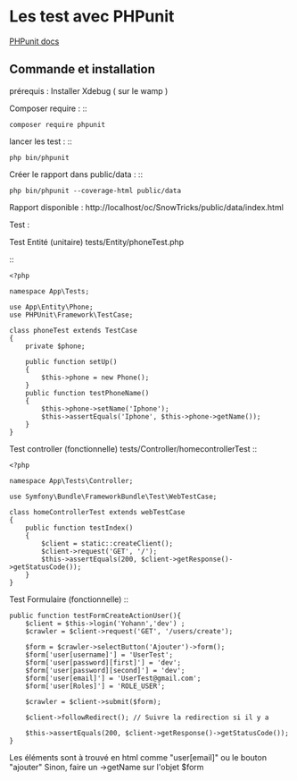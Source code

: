 Les test avec PHPunit
===================

[PHPunit docs](https://phpunit.readthedocs.io/fr/latest/)

Commande et installation
-------------------
prérequis : Installer Xdebug ( sur le wamp )

Composer require :
::

    composer require phpunit

lancer les test :
::

    php bin/phpunit

Créer le rapport dans public/data :
::

    php bin/phpunit --coverage-html public/data

Rapport disponible : http://localhost/oc/SnowTricks/public/data/index.html

Test :

Test Entité (unitaire)  tests/Entity/phoneTest.php

::

	<?php

    namespace App\Tests;

    use App\Entity\Phone;
    use PHPUnit\Framework\TestCase;

    class phoneTest extends TestCase
    {
        private $phone;

        public function setUp()
        {
            $this->phone = new Phone();
        }
        public function testPhoneName()
        {
            $this->phone->setName('Iphone');
            $this->assertEquals('Iphone', $this->phone->getName());
        }
    }




Test controller (fonctionnelle) tests/Controller/homecontrollerTest
::

    <?php

    namespace App\Tests\Controller;

    use Symfony\Bundle\FrameworkBundle\Test\WebTestCase;

    class homeControllerTest extends webTestCase
    {
        public function testIndex()
        {
            $client = static::createClient();
            $client->request('GET', '/');
            $this->assertEquals(200, $client->getResponse()->getStatusCode());
        }
    }




Test Formulaire (fonctionnelle)
::

    public function testFormCreateActionUser(){
        $client = $this->login('Yohann','dev') ;
        $crawler = $client->request('GET', '/users/create');

        $form = $crawler->selectButton('Ajouter')->form();
        $form['user[username]'] = 'UserTest';
        $form['user[password][first]'] = 'dev';
        $form['user[password][second]'] = 'dev';
        $form['user[email]'] = 'UserTest@gmail.com';
        $form['user[Roles]'] = 'ROLE_USER';

        $crawler = $client->submit($form);

        $client->followRedirect(); // Suivre la redirection si il y a

        $this->assertEquals(200, $client->getResponse()->getStatusCode());
    }

Les éléments sont à trouvé en html comme "user[email]" ou le bouton "ajouter"
Sinon, faire un ->getName sur l'objet $form
